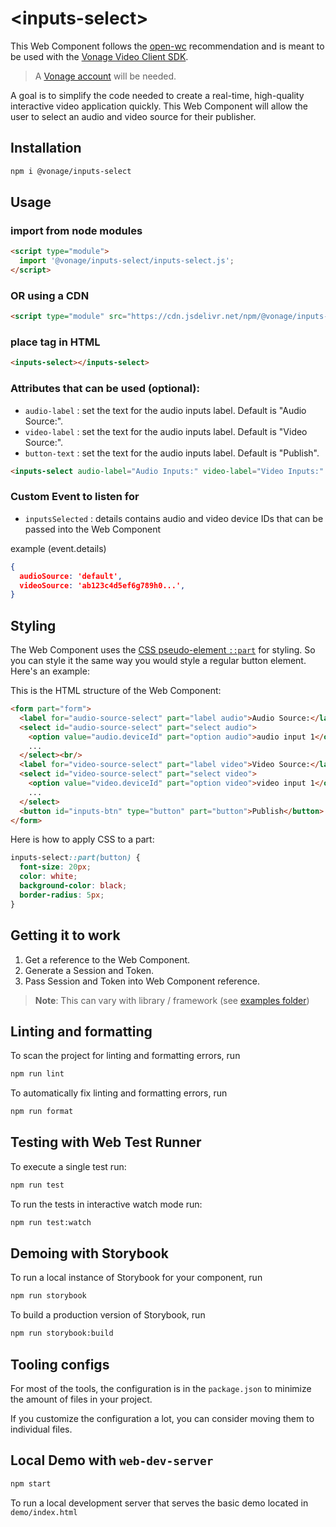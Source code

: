 # \<inputs-select>

This Web Component follows the [open-wc](https://github.com/open-wc/open-wc) recommendation and is meant to be used with the [Vonage Video Client SDK](https://developer.vonage.com/en/video/client-sdks/web/overview).

> A [Vonage account](https://ui.idp.vonage.com/ui/auth/registration) will be needed.

A goal is to simplify the code needed to create a real-time, high-quality interactive video application quickly. This Web Component will allow the user to select an audio and video source for their publisher.

## Installation

```bash
npm i @vonage/inputs-select
```

## Usage

### import from node modules

```html
<script type="module">
  import '@vonage/inputs-select/inputs-select.js';
</script>
```

### OR using a CDN
```html
<script type="module" src="https://cdn.jsdelivr.net/npm/@vonage/inputs-select@latest/inputs-select.js/+esm"></script>

```

### place tag in HTML

```html
<inputs-select></inputs-select>
```

### Attributes that can be used (optional):

- `audio-label` : set the text for the audio inputs label. Default is "Audio Source:".
- `video-label` : set the text for the audio inputs label. Default is "Video Source:".
- `button-text` : set the text for the audio inputs label. Default is "Publish".

```html
<inputs-select audio-label="Audio Inputs:" video-label="Video Inputs:" button-text="Preview"></inputs-select>
```

### Custom Event to listen for

- `inputsSelected` : details contains audio and video device IDs that can be passed into the <video-publisher> Web Component

example (event.details)
```json
{
  audioSource: 'default', 
  videoSource: 'ab123c4d5ef6g789h0...',
}
```

## Styling

The Web Component uses the [CSS pseudo-element `::part`](https://developer.mozilla.org/en-US/docs/Web/CSS/::part) for styling. So you can style it the same way you would style a regular button element. Here's an example:

This is the HTML structure of the Web Component:

```html
<form part="form">
  <label for="audio-source-select" part="label audio">Audio Source:</label>
  <select id="audio-source-select" part="select audio">
    <option value="audio.deviceId" part="option audio">audio input 1</option>
    ...
  </select><br/>
  <label for="video-source-select" part="label video">Video Source:</label>
  <select id="video-source-select" part="select video">
    <option value="video.deviceId" part="option video">video input 1</option>
    ...
  </select>
  <button id="inputs-btn" type="button" part="button">Publish</button>
</form>
```

Here is how to apply CSS to a part:
```css
inputs-select::part(button) {
  font-size: 20px;
  color: white;
  background-color: black;
  border-radius: 5px;
}
```

## Getting it to work

1. Get a reference to the Web Component.
2. Generate a Session and Token.
3. Pass Session and Token into Web Component reference.

>**Note**: This can vary with library / framework (see [examples folder](../examples))

## Linting and formatting

To scan the project for linting and formatting errors, run

```bash
npm run lint
```

To automatically fix linting and formatting errors, run

```bash
npm run format
```

## Testing with Web Test Runner

To execute a single test run:

```bash
npm run test
```

To run the tests in interactive watch mode run:

```bash
npm run test:watch
```

## Demoing with Storybook

To run a local instance of Storybook for your component, run

```bash
npm run storybook
```

To build a production version of Storybook, run

```bash
npm run storybook:build
```


## Tooling configs

For most of the tools, the configuration is in the `package.json` to minimize the amount of files in your project.

If you customize the configuration a lot, you can consider moving them to individual files.

## Local Demo with `web-dev-server`

```bash
npm start
```

To run a local development server that serves the basic demo located in `demo/index.html`
